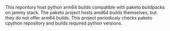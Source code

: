 This reporitory host python arm64 builds compatible with paketo buildpacks on jammy stack.
The paketo project hosts amd64 builds themselves, but they do not offer arm64 builds.
This project periodicaly checks paketo cpython repository and builds required python versions.
